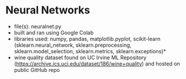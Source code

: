# Neural Networks

- file(s): neuralnet.py
- built and ran using Google Colab
- libraries used: numpy, pandas, matplotlib.pyplot, scikit-learn (sklearn.neural_network, sklearn.preprocessing, sklearn.model_selection, sklearn.metrics, sklearn.exceptions)*
- wine quality dataset found on UC Irvine ML Repository (https://archive.ics.uci.edu/dataset/186/wine+quality) and hosted on public GitHub repo
